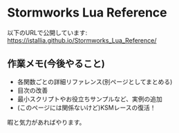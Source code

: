 # Stormworks Lua Reference

以下のURLで公開しています:  
https://istallia.github.io/Stormworks_Lua_Reference/

## 作業メモ(今後やること)

+ 各関数ごとの詳細リファレンス(別ページとしてまとめる)
+ 目次の改善
+ 最小スクリプトやお役立ちサンプルなど、実例の追加
+ (このページには関係ないけど)KSMレースの復活！

暇と気力があればやります。
